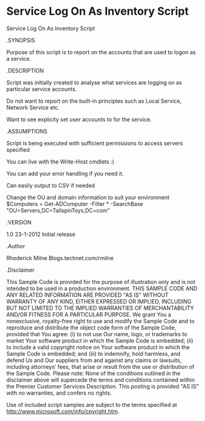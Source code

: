 # Service Log On As Inventory Script
 Service Log On As Inventory Script



.SYNOPSIS

Purpose of this script is to report on the accounts that are used to logon as a service.

 

.DESCRIPTION

Script was initially created to analyse what services are logging on as particular service accounts. 

Do not want to report on the built-in principles such as Local Service, Network Service etc.

Want to see explicity set user accounts to for the service. 


.ASSUMPTIONS

Script is being executed with sufficient permissions to  access servers specified

You can live with the Write-Host cmdlets :)

You can add your error handling if you need it.  

Can easily output to CSV if needed

Change the OU and domain information to suit your environment
$Computers  = Get-ADComputer -Filter * -SearchBase "OU=Servers,DC=TailspinToys,DC=com"

 

.VERSION

1.0  23-1-2012  Initial release

 

.Author

Rhoderick Milne  Blogs.technet.com/rmilne

 

.Disclaimer

This Sample Code is provided for the purpose of illustration only and is not intended to be used in a production environment. 
THIS SAMPLE CODE AND ANY RELATED INFORMATION ARE PROVIDED "AS IS" WITHOUT WARRANTY OF ANY KIND, EITHER EXPRESSED OR IMPLIED,
INCLUDING BUT NOT LIMITED TO THE IMPLIED WARRANTIES OF MERCHANTABILITY AND/OR FITNESS FOR A PARTICULAR PURPOSE. 
We grant You a nonexclusive, royalty-free right to use and modify the Sample Code and to reproduce and distribute the object code form of the Sample Code,
provided that You agree:
(i) to not use Our name, logo, or trademarks to market Your software product in which the Sample Code is embedded;
(ii) to include a valid copyright notice on Your software product in which the Sample Code is embedded; and
(iii) to indemnify, hold harmless, and defend Us and Our suppliers from and against any claims or lawsuits, including attorneys’ fees, that arise or result from the use or distribution of the Sample Code.
Please note: None of the conditions outlined in the disclaimer above will supercede the terms and conditions contained within the Premier Customer Services Description.
This posting is provided "AS IS" with no warranties, and confers no rights.

Use of included script samples are subject to the terms specified at http://www.microsoft.com/info/cpyright.htm.

